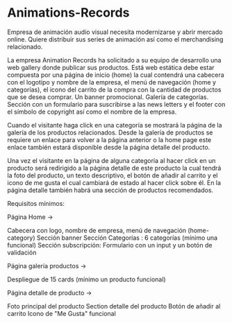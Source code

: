 # Animations-Records

Empresa de animación audio visual necesita modernizarse y abrir mercado online. Quiere distribuir sus series de animación así como el merchandising relacionado.


La empresa Animation Records ha solicitado a su equipo de desarrollo una web gallery donde publicar sus productos. Está web estática debe estar compuesta por una página de inicio (home) la cual contendrá una cabecera con el logotipo y nombre de la empresa, el menú de navegación (home y categorías), el icono del carrito de la compra con la cantidad de productos que se desea comprar. Un banner promocional. Galería de categorías. Sección con un formulario para suscribirse a las news letters y el footer con el símbolo de copyright así como el nombre de la empresa.

Cuando el visitante haga click en una categoría se mostrará la página de la galería de los productos relacionados. Desde la galería de productos se requiere un enlace para volver a la página anterior o la home page este enlace también estará disponible desde la página detalle del producto.


Una vez el visitante en la página de alguna categoría al hacer click en un producto será redirigido a la página detalle de este producto la cual tendrá la foto del producto, un texto descriptivo, el botón de añadir al carrito y el icono de me gusta el cual cambiará de estado al hacer click sobre él. En la página detalle también habrá una sección de productos recomendados.

Requisitos mínimos:

Página Home ->

Cabecera con logo, nombre de empresa, menú de navegación (home-category)
Sección banner
Sección Categorías : 6 categorías (mínimo una funcional)
Sección subscripción: Formulario con un input y un botón de validación


Página galería productos ->

Despliegue de 15 cards (mínimo un producto funcional)


Página detalle de producto ->

Foto principal del producto
Section detalle del producto
Botón de añadir al carrito
Icono de "Me Gusta" funcional


